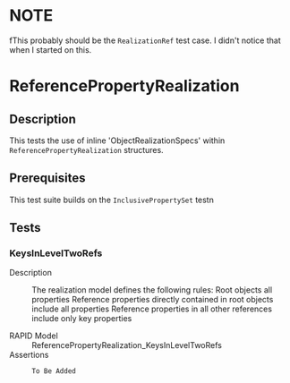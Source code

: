 # NOTE
fThis probably should be the `RealizationRef` test case. I didn't notice that when I started on this.

# ReferencePropertyRealization

## Description

This tests the use of inline 'ObjectRealizationSpecs' within `ReferencePropertyRealization` 
structures.

## Prerequisites

This test suite builds on the `InclusivePropertySet` testn

## Tests

### KeysInLevelTwoRefs

<dl>
  <dt>Description</dt>
  <dd>

The realization model defines the following rules:
  Root objects all properties
  Reference properties directly contained in root objects include all properties
  Reference properties in all other references include only key properties

  </dd>
  <dt>RAPID Model</dt>
  <dd>ReferencePropertyRealization_KeysInLevelTwoRefs
  <dt>Assertions</dt>
  <dd>

```
To Be Added
```

  </dd>
</dl>

